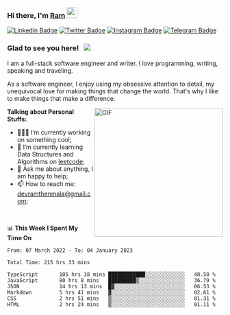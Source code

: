 ### Hi there, I'm <a href="#" target="_blank">Ram</a> <img src="https://media.giphy.com/media/hvRJCLFzcasrR4ia7z/giphy.gif" width="25" height="25">

[![Linkedin Badge](https://img.shields.io/badge/-LinkedIn-0e76a8?style=flat-square&logo=Linkedin&logoColor=white)](https://www.linkedin.com/in/ramdevengineer/)
[![Twitter Badge](https://img.shields.io/badge/-Twitter-00acee?style=flat-square&logo=Twitter&logoColor=white)](https://twitter.com/ramthenmala)
[![Instagram Badge](https://img.shields.io/badge/-Instagram-e4405f?style=flat-square&logo=Instagram&logoColor=white)](https://instagram.com/ramthenmala/)
[![Telegram Badge](https://img.shields.io/badge/-Telegram-0088cc?style=flat-square&logo=Telegram&logoColor=white)](https://t.me/ramthenmala)

### Glad to see you here! &nbsp; ![](https://visitor-badge.glitch.me/badge?page_id=ramthenmala)

I am a full-stack software engineer and writer. I love programming, writing, speaking and traveling.

As a software engineer, I enjoy using my obsessive attention to detail, my unequivocal love for making things that change the world. That's why I like to make things that make a difference.

<img align="right" alt="GIF" src="https://user-images.githubusercontent.com/4328468/157245666-f4dd5472-5b11-4727-baaf-69e90e372b69.gif?raw=true" width="300" />

**Talking about Personal Stuffs:**

- 👨🏻‍💻 I’m currently working on something cool;
- 🚀 I’m currently learning Data Structures and Algorithms on [leetcode](https://leetcode.com/ramthenmala);
- 💬 Ask me about anything, I am happy to help; 
- 📫 How to reach me: devramthenmala@gmail.com;

</br>

📊 **This Week I Spent My Time On** 
<!--START_SECTION:waka-->

```text
From: 07 March 2022 - To: 04 January 2023

Total Time: 215 hrs 33 mins

TypeScript       105 hrs 38 mins ████████████░░░░░░░░░░░░░   48.50 %
JavaScript       80 hrs 8 mins   █████████▒░░░░░░░░░░░░░░░   36.79 %
JSON             14 hrs 13 mins  █▓░░░░░░░░░░░░░░░░░░░░░░░   06.53 %
Markdown         5 hrs 41 mins   ▓░░░░░░░░░░░░░░░░░░░░░░░░   02.61 %
CSS              2 hrs 51 mins   ▒░░░░░░░░░░░░░░░░░░░░░░░░   01.31 %
HTML             2 hrs 24 mins   ▒░░░░░░░░░░░░░░░░░░░░░░░░   01.11 %
```

<!--END_SECTION:waka-->


